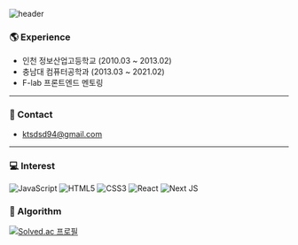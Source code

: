 ![header](https://capsule-render.vercel.app/api?type=soft&color=auto&height=80&section=header&text=JunYoung&fontSize=50)


### :earth_americas: Experience
- 인천 정보산업고등학교 (2010.03 ~ 2013.02)
- 충남대 컴퓨터공학과 (2013.03 ~ 2021.02)
- F-lab 프론트엔드 멘토링 

***
### :e-mail: Contact
- ktsdsd94@gmail.com
* * *
### :computer:  Interest
![JavaScript](https://img.shields.io/badge/javascript-%23323330.svg?style=for-the-badge&logo=javascript&logoColor=%23F7DF1E)
	![HTML5](https://img.shields.io/badge/html5-%23E34F26.svg?style=for-the-badge&logo=html5&logoColor=white)
  ![CSS3](https://img.shields.io/badge/css3-%231572B6.svg?style=for-the-badge&logo=css3&logoColor=white)
  ![React](https://img.shields.io/badge/react-%2320232a.svg?style=for-the-badge&logo=react&logoColor=%2361DAFB)
![Next JS](https://img.shields.io/badge/Next-black?style=for-the-badge&logo=next.js&logoColor=white)


### :blue_book: Algorithm 
[![Solved.ac
프로필](http://mazassumnida.wtf/api/v2/generate_badge?boj=jessenorris94)](https://solved.ac/jessenorris94)
